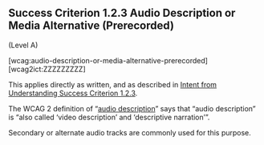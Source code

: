 ## Success Criterion 1.2.3 Audio Description or Media Alternative (Prerecorded)

(Level A)

[wcag:audio-description-or-media-alternative-prerecorded]
[wcag2ict:ZZZZZZZZZ]

This applies directly as written, and as described in [Intent from Understanding Success Criterion 1.2.3](https://www.w3.org/WAI/WCAG22/Understanding/audio-description-or-media-alternative-prerecorded#intent).

<div class="note">

The WCAG 2 definition of “[audio description](https://www.w3.org/TR/WCAG22/#dfn-audio-descriptions)” says that “audio description” is “also called ‘video description’ and ‘descriptive narration’”.

</div>

<div class="note">

Secondary or alternate audio tracks are commonly used for this purpose.

</div>
